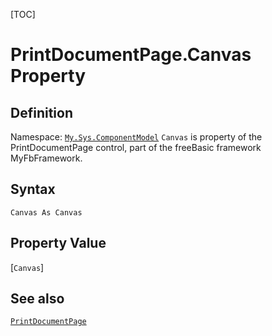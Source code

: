 [TOC]
# PrintDocumentPage.Canvas Property

## Definition
Namespace: [`My.Sys.ComponentModel`](My.Sys.ComponentModel.md)
`Canvas` is property of the PrintDocumentPage control, part of the freeBasic framework MyFbFramework.
## Syntax
```freeBasic
Canvas As Canvas
```
## Property Value
[`Canvas`]
## See also
[`PrintDocumentPage`](PrintDocumentPage.md)
